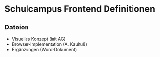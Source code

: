 # Schulcampus Frontend Definitionen
## Dateien
* Visuelles Konzept (init AG)
* Browser-Implementation (A. Kaulfuß)
* Ergänzungen (Word-Dokument)